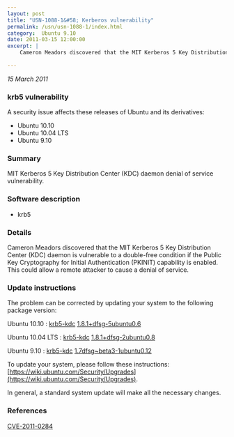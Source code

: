 ```yaml
---
layout: post
title: "USN-1088-1&#58; Kerberos vulnerability"
permalink: /usn/usn-1088-1/index.html
category:  Ubuntu 9.10
date: 2011-03-15 12:00:00
excerpt: |
    Cameron Meadors discovered that the MIT Kerberos 5 Key Distribution Center (KDC) daemon is vulnerable to a double-free condition if the Public Key Cryptography for Initial Authentication (PKINIT) capability is enabled. This could allow a remote attacker to cause a denial of service. 
    
--- 
```

 
 

*15 March 2011*

### krb5 vulnerability

A security issue affects these releases of Ubuntu and its derivatives:

* Ubuntu 10.10
* Ubuntu 10.04 LTS
* Ubuntu 9.10

### Summary

MIT Kerberos 5 Key Distribution Center (KDC) daemon denial of service vulnerability.

### Software description

* krb5 

### Details

Cameron Meadors discovered that the MIT Kerberos 5 Key Distribution Center (KDC) daemon is vulnerable to a double-free condition if the Public Key Cryptography for Initial Authentication (PKINIT) capability is enabled. This could allow a remote attacker to cause a denial of service. 

### Update instructions

The problem can be corrected by updating your system to the following package version:

Ubuntu 10.10
 : [krb5-kdc](https://launchpad.net/ubuntu/+source/krb5) <span> [1.8.1+dfsg-5ubuntu0.6](https://launchpad.net/ubuntu/+source/krb5/1.8.1+dfsg-5ubuntu0.6) </span> 

Ubuntu 10.04 LTS
 : [krb5-kdc](https://launchpad.net/ubuntu/+source/krb5) <span> [1.8.1+dfsg-2ubuntu0.8](https://launchpad.net/ubuntu/+source/krb5/1.8.1+dfsg-2ubuntu0.8) </span> 

Ubuntu 9.10
 : [krb5-kdc](https://launchpad.net/ubuntu/+source/krb5) <span> [1.7dfsg~beta3-1ubuntu0.12](https://launchpad.net/ubuntu/+source/krb5/1.7dfsg~beta3-1ubuntu0.12) </span> 

To update your system, please follow these instructions: [https://wiki.ubuntu.com/Security/Upgrades](https://wiki.ubuntu.com/Security/Upgrades).

In general, a standard system update will make all the necessary changes. 

### References

 
 [CVE-2011-0284](http://people.ubuntu.com/~ubuntu-security/cve/CVE-2011-0284)
 

